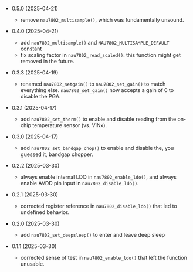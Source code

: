 * 0.5.0 (2025-04-21)
  * remove `nau7802_multisample()`, which was fundamentally unsound.

* 0.4.0 (2025-04-21)
  * add `nau7802_multisample()` and `NAU7802_MULTISAMPLE_DEFAULT` constant
  * fix scaling factor in `nau7802_read_scaled()`. this function might get
    removed in the future.

* 0.3.3 (2025-04-19)
  * renamed `nau7802_setgain()` to `nau7802_set_gain()` to match everything
    else. `nau7802_set_gain()` now accepts a gain of 0 to disable the PGA.

* 0.3.1 (2025-04-17)
  * add `nau7802_set_therm()` to enable and disable reading from the on-chip
    temperature sensor (vs. VINx).

* 0.3.0 (2025-04-17)
  * add `nau7802_set_bandgap_chop()` to enable and disable
    the, you guessed it, bandgap chopper.

* 0.2.2 (2025-03-30)
  * always enable internal LDO in `nau7802_enable_ldo()`,
    and always enable AVDD pin input in `nau7802_disable_ldo()`.

* 0.2.1 (2025-03-30)
  * corrected register reference in `nau7802_disable_ldo()`
    that led to undefined behavior.

* 0.2.0 (2025-03-30)
  * add `nau7802_set_deepsleep()` to enter and leave deep sleep

* 0.1.1 (2025-03-30)
  * corrected sense of test in `nau7802_enable_ldo()` that left
    the function unusable.

